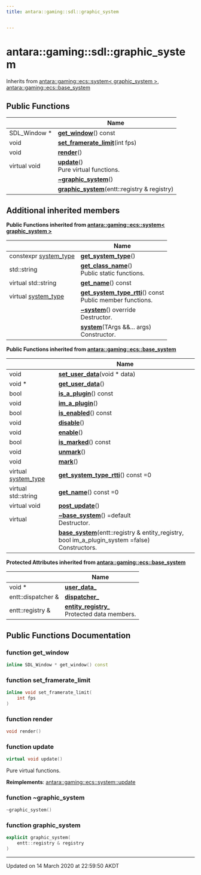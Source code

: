 ```yaml
---
title: antara::gaming::sdl::graphic_system


---
```


# antara::gaming::sdl::graphic_system








Inherits from [antara::gaming::ecs::system< graphic_system >](Classes/classantara_1_1gaming_1_1ecs_1_1system.md), [antara::gaming::ecs::base_system](Classes/classantara_1_1gaming_1_1ecs_1_1base__system.md)







## Public Functions

|                | Name           |
| -------------- | -------------- |
| SDL_Window * | **[get_window](Classes/classantara_1_1gaming_1_1sdl_1_1graphic__system.md#function-get_window)**() const  |
| void | **[set_framerate_limit](Classes/classantara_1_1gaming_1_1sdl_1_1graphic__system.md#function-set_framerate_limit)**(int fps)  |
| void | **[render](Classes/classantara_1_1gaming_1_1sdl_1_1graphic__system.md#function-render)**()  |
| virtual void | **[update](Classes/classantara_1_1gaming_1_1sdl_1_1graphic__system.md#function-update)**() <br>Pure virtual functions.  |
|  | **[~graphic_system](Classes/classantara_1_1gaming_1_1sdl_1_1graphic__system.md#function-~graphic_system)**()  |
|  | **[graphic_system](Classes/classantara_1_1gaming_1_1sdl_1_1graphic__system.md#function-graphic_system)**(entt::registry & registry)  |






## Additional inherited members






**Public Functions inherited from [antara::gaming::ecs::system< graphic_system >](Classes/classantara_1_1gaming_1_1ecs_1_1system.md)**

|                | Name           |
| -------------- | -------------- |
| constexpr [system_type](Namespaces/namespaceantara_1_1gaming_1_1ecs.md#enum-system_type) | **[get_system_type](Classes/classantara_1_1gaming_1_1ecs_1_1system.md#function-get_system_type)**()  |
| std::string | **[get_class_name](Classes/classantara_1_1gaming_1_1ecs_1_1system.md#function-get_class_name)**() <br>Public static functions.  |
| virtual std::string | **[get_name](Classes/classantara_1_1gaming_1_1ecs_1_1system.md#function-get_name)**() const  |
| virtual [system_type](Namespaces/namespaceantara_1_1gaming_1_1ecs.md#enum-system_type) | **[get_system_type_rtti](Classes/classantara_1_1gaming_1_1ecs_1_1system.md#function-get_system_type_rtti)**() const <br>Public member functions.  |
|  | **[~system](Classes/classantara_1_1gaming_1_1ecs_1_1system.md#function-~system)**() override <br>Destructor.  |
|  | **[system](Classes/classantara_1_1gaming_1_1ecs_1_1system.md#function-system)**(TArgs &&... args) <br>Constructor.  |









**Public Functions inherited from [antara::gaming::ecs::base_system](Classes/classantara_1_1gaming_1_1ecs_1_1base__system.md)**

|                | Name           |
| -------------- | -------------- |
| void | **[set_user_data](Classes/classantara_1_1gaming_1_1ecs_1_1base__system.md#function-set_user_data)**(void * data)  |
| void * | **[get_user_data](Classes/classantara_1_1gaming_1_1ecs_1_1base__system.md#function-get_user_data)**()  |
| bool | **[is_a_plugin](Classes/classantara_1_1gaming_1_1ecs_1_1base__system.md#function-is_a_plugin)**() const  |
| void | **[im_a_plugin](Classes/classantara_1_1gaming_1_1ecs_1_1base__system.md#function-im_a_plugin)**()  |
| bool | **[is_enabled](Classes/classantara_1_1gaming_1_1ecs_1_1base__system.md#function-is_enabled)**() const  |
| void | **[disable](Classes/classantara_1_1gaming_1_1ecs_1_1base__system.md#function-disable)**()  |
| void | **[enable](Classes/classantara_1_1gaming_1_1ecs_1_1base__system.md#function-enable)**()  |
| bool | **[is_marked](Classes/classantara_1_1gaming_1_1ecs_1_1base__system.md#function-is_marked)**() const  |
| void | **[unmark](Classes/classantara_1_1gaming_1_1ecs_1_1base__system.md#function-unmark)**()  |
| void | **[mark](Classes/classantara_1_1gaming_1_1ecs_1_1base__system.md#function-mark)**()  |
| virtual [system_type](Namespaces/namespaceantara_1_1gaming_1_1ecs.md#enum-system_type) | **[get_system_type_rtti](Classes/classantara_1_1gaming_1_1ecs_1_1base__system.md#function-get_system_type_rtti)**() const =0  |
| virtual std::string | **[get_name](Classes/classantara_1_1gaming_1_1ecs_1_1base__system.md#function-get_name)**() const =0  |
| virtual void | **[post_update](Classes/classantara_1_1gaming_1_1ecs_1_1base__system.md#function-post_update)**()  |
| virtual  | **[~base_system](Classes/classantara_1_1gaming_1_1ecs_1_1base__system.md#function-~base_system)**() =default <br>Destructor.  |
|  | **[base_system](Classes/classantara_1_1gaming_1_1ecs_1_1base__system.md#function-base_system)**(entt::registry & entity_registry, bool im_a_plugin_system =false) <br>Constructors.  |



**Protected Attributes inherited from [antara::gaming::ecs::base_system](Classes/classantara_1_1gaming_1_1ecs_1_1base__system.md)**

|                | Name           |
| -------------- | -------------- |
| void * | **[user_data_](Classes/classantara_1_1gaming_1_1ecs_1_1base__system.md#variable-user_data_)**  |
| entt::dispatcher & | **[dispatcher_](Classes/classantara_1_1gaming_1_1ecs_1_1base__system.md#variable-dispatcher_)**  |
| entt::registry & | **[entity_registry_](Classes/classantara_1_1gaming_1_1ecs_1_1base__system.md#variable-entity_registry_)** <br>Protected data members.  |








## Public Functions Documentation

### function get_window

```cpp
inline SDL_Window * get_window() const
```




























### function set_framerate_limit

```cpp
inline void set_framerate_limit(
    int fps
)
```




























### function render

```cpp
void render()
```




























### function update

```cpp
virtual void update()
```

Pure virtual functions. 
























**Reimplements**: [antara::gaming::ecs::system::update](Classes/classantara_1_1gaming_1_1ecs_1_1system.md#function-update)




### function ~graphic_system

```cpp
~graphic_system()
```




























### function graphic_system

```cpp
explicit graphic_system(
    entt::registry & registry
)
```


































-------------------------------

Updated on 14 March 2020 at 22:59:50 AKDT